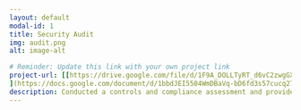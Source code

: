 ```yaml
---
layout: default
modal-id: 1
title: Security Audit
img: audit.png
alt: image-alt

# Reminder: Update this link with your own project link
project-url: [[https://drive.google.com/file/d/1F9A_DOLLTyRT_d6vC2zwgGXW5ZSNL9DP/view?usp=sharing](https://docs.google.com/document/d/1bbdJEI5504WmDBaVq-bD6fd3s57cucq2T4K1q3E2PJY/edit?tab=t.0)
](https://docs.google.com/document/d/1bbdJEI5504WmDBaVq-bD6fd3s57cucq2T4K1q3E2PJY/edit?tab=t.0)
description: Conducted a controls and compliance assessment and provided recommendations to company stakeholders to mitigate risks and avoid fines based on best practices for NIST CSF, PCI DSS, GDPR, SOC 1 & SOC 2.
---
```

